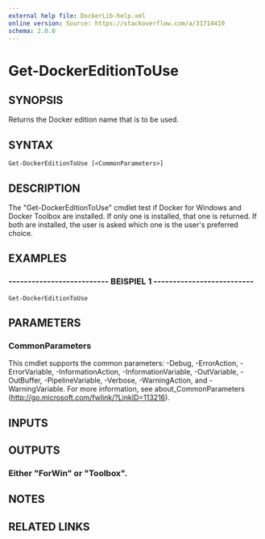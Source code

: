 ```yaml
---
external help file: DockerLib-help.xml
online version: Source: https://stackoverflow.com/a/31714410
schema: 2.0.0
---
```


# Get-DockerEditionToUse

## SYNOPSIS
Returns the Docker edition name that is to be used.

## SYNTAX

```
Get-DockerEditionToUse [<CommonParameters>]
```

## DESCRIPTION
The "Get-DockerEditionToUse" cmdlet test if Docker for Windows and Docker Toolbox are installed.
If only one is installed, that one is returned.
If both are installed, the user is asked which one is the user's preferred choice.

## EXAMPLES

### -------------------------- BEISPIEL 1 --------------------------
```
Get-DockerEditionToUse
```

## PARAMETERS

### CommonParameters
This cmdlet supports the common parameters: -Debug, -ErrorAction, -ErrorVariable, -InformationAction, -InformationVariable, -OutVariable, -OutBuffer, -PipelineVariable, -Verbose, -WarningAction, and -WarningVariable. For more information, see about_CommonParameters (http://go.microsoft.com/fwlink/?LinkID=113216).

## INPUTS

## OUTPUTS

### Either "ForWin" or "Toolbox".

## NOTES

## RELATED LINKS

